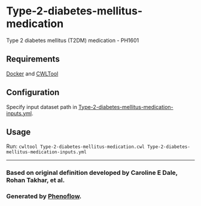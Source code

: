 # Type-2-diabetes-mellitus-medication

Type 2 diabetes mellitus (T2DM) medication - PH1601

## Requirements

[Docker](https://docs.docker.com/install/) and [CWLTool](https://github.com/common-workflow-language/cwltool#install)

## Configuration

Specify input dataset path in [Type-2-diabetes-mellitus-medication-inputs.yml](Type-2-diabetes-mellitus-medication-inputs.yml).

## Usage

Run: `cwltool Type-2-diabetes-mellitus-medication.cwl Type-2-diabetes-mellitus-medication-inputs.yml`

***

### Based on original definition developed by Caroline E Dale, Rohan Takhar, et al.
### Generated by [Phenoflow](https://kclhi.org/phenoflow).
